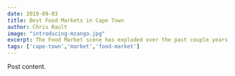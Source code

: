 ```yaml
---
date: 2019-09-03
title: Best Food Markets in Cape Town
author: Chris Rault
image: "introducing-mzango.jpg"
excerpt: The Food Market scene has exploded over the past couple years and you now have over twenty markets to choose from. Here are our favorites.
tags: ['cape-town','market','food-market']
---
```

Post content.